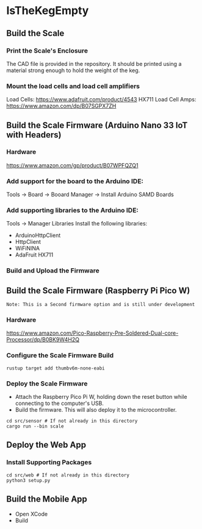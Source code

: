 # IsTheKegEmpty

## Build the Scale

### Print the Scale's Enclosure

The CAD file is provided in the repository. It should be printed using a material strong enough to hold the weight of the keg.

### Mount the load cells and load cell amplifiers

Load Cells: https://www.adafruit.com/product/4543
HX711 Load Cell Amps: https://www.amazon.com/dp/B07SGPX7ZH

## Build the Scale Firmware (Arduino Nano 33 IoT with Headers)

### Hardware

https://www.amazon.com/gp/product/B07WPFQZQ1

### Add support for the board to the Arduino IDE:

Tools -> Board -> Booard Manager -> Install Arduino SAMD Boards

### Add supporting libraries to the Arduino IDE:

Tools -> Manager Libraries
Install the following libraries:
* ArduinoHttpClient
* HttpClient
* WiFiNINA
* AdaFruit HX711

### Build and Upload the Firmware

## Build the Scale Firmware (Raspberry Pi Pico W)

```
Note: This is a Second firmware option and is still under development
```

### Hardware
https://www.amazon.com/Pico-Raspberry-Pre-Soldered-Dual-core-Processor/dp/B0BK9W4H2Q

### Configure the Scale Firmware Build

```
rustup target add thumbv6m-none-eabi
```

### Deploy the Scale Firmware

* Attach the Raspberry Pico Pi W, holding down the reset button while connecting to the computer's USB.
* Build the firmware. This will also deploy it to the microcontroller.

```
cd src/sensor # If not already in this directory
cargo run --bin scale
```

## Deploy the Web App

### Install Supporting Packages

```
cd src/web # If not already in this directory
python3 setup.py
```

## Build the Mobile App

* Open XCode
* Build
